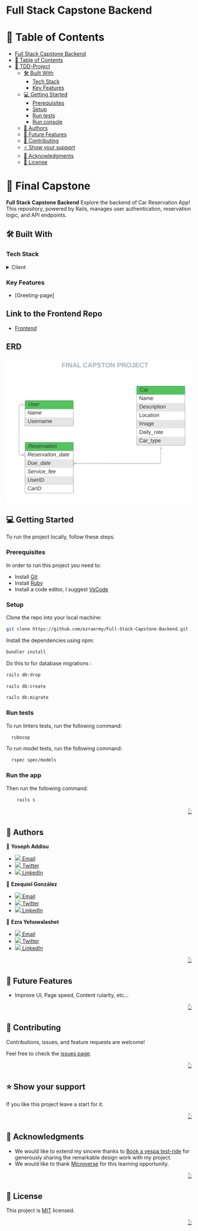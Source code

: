 # Full Stack Capstone Backend<a name="readme-top"></a>

<!-- TABLE OF CONTENTS -->

# 📗 Table of Contents

- [Full Stack Capstone Backend](#tdd-project)
- [📗 Table of Contents](#-table-of-contents)
- [📖 TDD-Project ](#-tdd-project-)
  - [🛠 Built With ](#-built-with-)
    - [Tech Stack ](#tech-stack-)
    - [Key Features ](#key-features-)
  - [💻 Getting Started ](#-getting-started-)
    - [Prerequisites](#prerequisites)
    - [Setup](#setup)
    - [Run tests](#run-tests)
    - [Run console](#run-console)
  - [👥 Authors ](#-authors-)
  - [🔭 Future Features ](#-future-features-)
  - [🤝 Contributing ](#-contributing-)
  - [⭐️ Show your support ](#️-show-your-support-)
  - [🙏 Acknowledgments ](#-acknowledgments-)
  - [📝 License ](#-license-)

<!-- PROJECT DESCRIPTION -->

# 📖 Final Capstone <a name="about-project"></a>

**Full Stack Capstone Backend** Explore the backend of Car Reservation App! This repository, powered by Rails, manages user authentication, reservation logic, and API endpoints.

## 🛠 Built With <a name="built-with"></a>

### Tech Stack <a name="tech-stack"></a>

<details>
  <summary>Client</summary>
  <ul>
   <li>Rails</li>
  </ul>
</details>

### Key Features <a name="key-features"><a>

- [Greeting-page]

## Link to the Frontend Repo

- [Frontend](https://github.com/PabloEGonz/full-stack-capstone-front-end)

## ERD
![Model Diagram](./app/assets/images/diagram.png)

<!-- Getting Started -->

## 💻 Getting Started <a name="getting-started"></a>

To run the project locally, follow these steps.

### Prerequisites

In order to run this project you need to:

- Install [Git](https://git-scm.com/)
- Install [Ruby](https://www.ruby-lang.org/en/)
- Install a code editor, I suggest [VsCode](https://code.visualstudio.com/)

### Setup

Clone the repo into your local machine:

```bash
git clone https://github.com/ezraermy/Full-Stack-Capstone-Backend.git
```

Install the dependencies using npm:

```bash
bundler install
```

Do this to for database migrations :

```bash
rails db:drop
```

```bash
rails db:create
```

```bash
rails db:migrate
```

### Run tests

To run linters tests, run the following command:

```bash
  rubocop
```

To run model tests, run the following command:

```bash
  rspec spec/models
```

### Run the app

Then run the following command:

```bash
    rails s
```

<p align="right"><a href="#readme-top">👆</a></p>

<!-- AUTHORS -->

## 👥 Authors <a name="authors"></a>

👤 **Yoseph Addisu**

- [<img src="https://cdn-icons-png.flaticon.com/512/281/281769.png" width='20'/> Email](mailto:yoseph@gmail.com)
- [<img src="https://upload.wikimedia.org/wikipedia/commons/6/6f/Logo_of_Twitter.svg" width='20'/> Twitter](https://twitter.com/yosaddis)
- [<img src="https://i.stack.imgur.com/gVE0j.png" width='20'/> LinkedIn](https://www.linkedin.com/in/yoseph-addisu/)

👤 **Ezequiel González**

- [<img src="https://cdn-icons-png.flaticon.com/512/281/281769.png" width='20'/> Email](mailto:ezekielgonzalezr@gmail.com)
- [<img src="https://upload.wikimedia.org/wikipedia/commons/6/6f/Logo_of_Twitter.svg" width='20'/> Twitter](https://twitter.com/ezekielgonzalezr@gmail.com)
- [<img src="https://i.stack.imgur.com/gVE0j.png" width='20'/> LinkedIn](https://www.linkedin.com/in/ezekielgonzalezr@gmail.com/)

👤 **Ezra Yehuwalashet**

- [<img src="https://cdn-icons-png.flaticon.com/512/281/281769.png" width='20'/> Email](mailto:ezraermy@gmail.com)
- [<img src="https://upload.wikimedia.org/wikipedia/commons/6/6f/Logo_of_Twitter.svg" width='20'/> Twitter](https://twitter.com/ezraermy)
- [<img src="https://i.stack.imgur.com/gVE0j.png" width='20'/> LinkedIn](https://www.linkedin.com/in/ezra-yehuwalashet/)

<p align="right"><a href="#readme-top">👆</a></p>

<!-- FUTURE FEATURES -->

## 🔭 Future Features <a name="future-features"></a>

- Improve UI, Page speed, Content rularity, etc...

<p align="right"><a href="#readme-top">👆</a></p>

<!-- Contributing -->

## 🤝 Contributing <a name="contributing"></a>

Contributions, issues, and feature requests are welcome!

Feel free to check the [issues page](../../issues/).

<p align="right"><a href="#readme-top">👆</a></p>

<!-- Show your support -->

## ⭐️ Show your support <a name="support"></a>

If you like this project leave a start for it.

<p align="right"><a href="#readme-top">👆</a></p>

<!-- ACKNOWLEDGEMENTS -->

## 🙏 Acknowledgments <a name="acknowledgements"></a>

- We would like to extend my sincere thanks to [Book a vespa test-ride](https://www.behance.net/gallery/26425031/Vespa-Responsive-Redesign/modules/173005583) for generously sharing the remarkable design work with my project.
- We would like to thank [Microverse](https://www.microverse.org/) for this learning opportunity.

<p align="right"><a href="#readme-top">👆</a></p>

<!-- LICENSE -->

## 📝 License <a name="license"></a>

This project is [MIT](./LICENSE) licensed.

<p align="right"><a href="#readme-top">👆</a></p>
